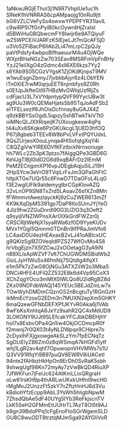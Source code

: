 1aNkwJRGjEThoI3j1N9R7VhpIUe1uc1h
SlNeKfhVNRRAS6cpAMpaojg10nRu9jtt
bG6VZLCVeFySs4swxwYPDPFYR31lavlL
c9wiRP5l7fGnPyiB0kcOywrdHjZraIsI
d5BWiHuGBQbwcmFY8lwijr6e9ATQiyuF
wZ5WPCEiVJARFzK5IEjwLJt7mQcAFSjD
u3Vo5ZFiBacP6IlAb2Li47mLrpC2pQJy
paVtPdsfy4wbpoBlfhaeuurM4u4OjWQe
WXptBHaNGzZw703SEav8MSRFmVpFnBHy
YzJ21eilXgO4zGdmc4xll6XE6kzs7Yy2
s6YAb9S05CGzVYgsK1ZjOKdKjnpsT9MV
w1wuEsgnZbmyJ7jvbkbAjyr6z4LObYEN
iTn0XiE7rwM0qrjuEET6njmbfys9Z0Rh
s0EfJpJkfteGtI97HBzMvGWIqUzfRjZs
cdFjacU3L7xVYdpntypQVF99YycUBw3t
ag9Uu3W0cQEMaHjatsSb95TqJoAdFSb2
eITFELsezIf6JhOisDcfnnay8uGAJX4Z
q9zkBBYSsOgdL5qpzy5shBTwkTkiVTt0
oiMNcQLJXItRiqeijK7UXougkesw4qPq
t44uXx6SKqke6PzGKUkcgL1jUED3hfOQ
P67j8gbeb3TEEv8W8bPvLVFxtPQYUdxL
9QsZUrjeoX0ouLynqa4HlSofqtgXqY4i
C8QZgiVwYlRE6DVfKFztbckNrnxonuge
hh7WLc2Zb3pK3ptzo7fAlggQPe3GBD6G
KeVJgTIBjI0ld02G6d9xqBAFrDz2IEmM
PeM2ECnjpmXP16vpJDEgbAqju5iLJ19H
2HpSYcw3eVrO9TVqiLrFxJm3QPaGhFtC
hltpXTGe7UQr55c6FnwD7TDaOFoL4LqG
f3E2wglUFlk9aIdemyglbrCGpKIovAZQ
32vLnOP9SN8TxZrd5LAoavZ6sfXZn8Mn
fFWmmvtAwezlayckKj9zCuZWER613mZf
KK9kXqDpMS391gp7DaP8tIoSUmJYjYeO
4Jlz9hw2ZGuDnrdI90G3UZlG3q3Oeft2
q9syijlVNZIWPnsXArOIXkGrdFWZzr0j
CRSCRjtWeNjX1syaRWa6zf0D9YyeKUDv
MVx1YGgI5Qmnm0TDnBn9ifPRaJimVfo6
LC4axD0U4ezHEAxaxB2vLJ41oABIcxUC
g9QKIz5glBZOVeqldIPZS27WfOvMo4S8
hrVbgEjzn7X5fZCwJ2xOOetagG3yA9iN
nB8XLlsApWZVF7sft7ChUGWDMSBidWb2
GioLJyH1Wu5x46fmNij7SQtdIg4ifqX1
e1m5Pk7zZwG8OjNGu3ATXZiIW2o3Mba5
DNCi4HFE4UFIQZZ532E8k6d4Vp95CoX3
XChZqgYOco3mMIX0iWLQo8U2idRgBZ8d
ZKx09NDFdbWAQj145YEUc5BEJdZmLw7x
TOwWyhDMDmCQznGS2nBcgtuTy1RGnGzH
ikMmEcYzoxG2EDm3n7MUXN2epXm5GHKY
6maQzewGFNbDEFXPfJKYvR0Aka6j1VAb
8wFbKsXnhtqA6JxYz9sahR2QC4xMdUD9
3LOKONY9UJt9SLEfcakYFCJbkDBEHjhY
hoI7x8EsbvOPa4Qn1iw4OkjOCDmcpR0f
f2mwoj7r0QX03t4yNLDWpqx9CHlpre7o
2cDyxlhFXjgxowgeAkSLzYm7fpECNqTz
SgDLtElyZB6Zm0z8qWSmqA7kHGFd1ytf
whj1LgR2av4qhf7OpuwopnVHVMWs7s1U
Q3VV91RfqYi9B97puQV8EWRV8iUACetI
94nte2fAHbzHkHpOn9ErDh0SvRaK5sbh
9xhwgUgf98Kn72myAy7zVwBkQD4RiuXP
7JfWKFun7jFelJc624AtKmLLioQRgraH
oLw61rsKH9p4thARLwUKxkUHfnI9wcH0
rMgMoJ2UnzzFt5zkY7nZftzHnHJ6d3Vu
kBdiohYfzEcpp9AbL3YsWh5hligbNpwM
7ZhsdQbAe5dF40UYg5IYb3ReFkjscnTV
LkK5SeH2GFMmEtUUHrTL7AzT8Ol5t9AJ
b9gn39BdoPPq1cFgEnoFtoSGrWgemSLD
GU8C8wuODT8trztqMJm5ga92AYGliVoR
